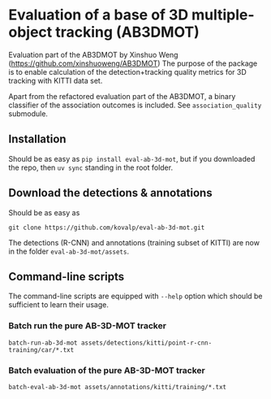 # Evaluation of a base of 3D multiple-object tracking (AB3DMOT) 

Evaluation part of the AB3DMOT by Xinshuo Weng (https://github.com/xinshuoweng/AB3DMOT)
The purpose of the package is to enable calculation of the detection+tracking quality
metrics for 3D tracking with KITTI data set.

Apart from the refactored evaluation part of the AB3DMOT, a binary classifier 
of the association outcomes is included. See `association_quality` submodule.

## Installation

Should be as easy as `pip install eval-ab-3d-mot`, but if you downloaded the repo,
then `uv sync` standing in the root folder.

## Download the detections & annotations

Should be as easy as

```
git clone https://github.com/kovalp/eval-ab-3d-mot.git
```

The detections (R-CNN) and annotations (training subset of KITTI)
are now in the folder `eval-ab-3d-mot/assets`.

## Command-line scripts

The command-line scripts are equipped with `--help` option which should be 
sufficient to learn their usage.

### Batch run the pure AB-3D-MOT tracker 

```
batch-run-ab-3d-mot assets/detections/kitti/point-r-cnn-training/car/*.txt
```

### Batch evaluation of the pure AB-3D-MOT tracker 

```
batch-eval-ab-3d-mot assets/annotations/kitti/training/*.txt
```
